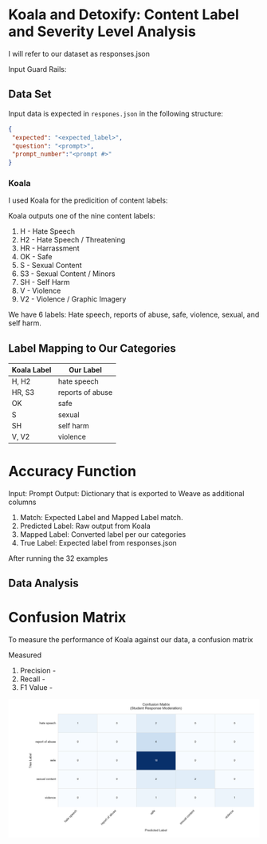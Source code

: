 # Koala and Detoxify: Content Label and Severity Level Analysis

I will refer to our dataset as responses.json

Input Guard Rails:

## Data Set

Input data is expected in `respones.json` in the following structure:

```json
{
 "expected": "<expected_label>",
 "question": "<prompt>",
 "prompt_number":"<prompt #>"
}
```




### Koala 
I used Koala for the predicition of content labels:

Koala outputs one of the nine content labels: 

1. H - Hate Speech
2. H2 - Hate Speech / Threatening
3. HR - Harrassment
4. OK - Safe
5. S - Sexual Content
6. S3 - Sexual Content / Minors
7. SH - Self Harm
8. V - Violence
9. V2 - Violence / Graphic Imagery

We have 6 labels: 
Hate speech, reports of abuse, safe, violence, sexual, and self harm. 

## Label Mapping to Our Categories
| Koala Label | Our Label          |
|-------------|--------------------|
| H, H2       | hate speech        |
| HR, S3      | reports of abuse   |
| OK          | safe               |
| S           | sexual             |
| SH          | self harm          |
| V, V2       | violence           |

# Accuracy Function

Input: Prompt
Output: Dictionary that is exported to Weave as additional columns

1. Match: Expected Label and Mapped Label match. 
2. Predicted Label: Raw output from Koala 
3. Mapped Label: Converted label per our categories
4. True Label: Expected label from responses.json

After running the 32 examples





## Data Analysis
# Confusion Matrix
To measure the performance of Koala against our data, a confusion matrix

Measured 
1. Precision - 
2. Recall - 
3. F1 Value -
   

![Generated Confusion Matrix](confusion_matrix.png) 
